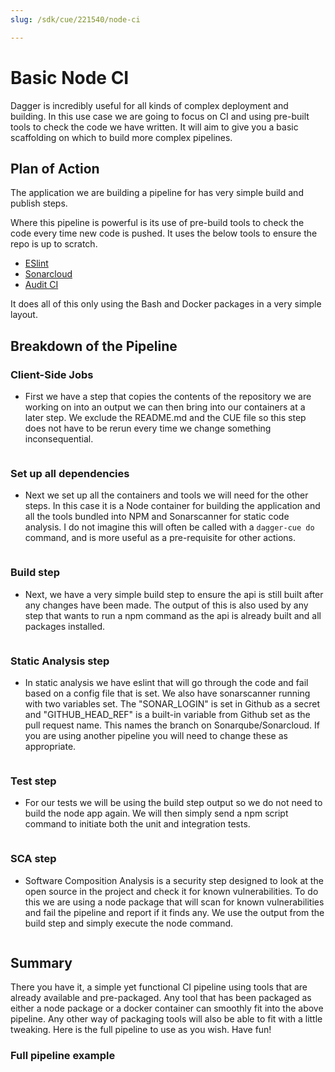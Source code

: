 ```yaml
---
slug: /sdk/cue/221540/node-ci

---
```


# Basic Node CI

Dagger is incredibly useful for all kinds of complex deployment and building. In this use case we are going to focus on CI and using pre-built tools to check the code we have written. It will aim to give you a basic scaffolding on which to build more complex pipelines.

## Plan of Action

The application we are building a pipeline for has very simple build and publish steps.

Where this pipeline is powerful is its use of pre-build tools to check the code every time new code is pushed. It uses the below tools to ensure the repo is up to scratch.

- [ESlint](https://eslint.org/)
- [Sonarcloud](https://sonarcloud.io/)
- [Audit CI](https://www.npmjs.com/package/audit-ci)

It does all of this only using the Bash and Docker packages in a very simple layout.

## Breakdown of the Pipeline

### Client-Side Jobs

- First we have a step that copies the contents of the repository we are working on into an output we can then bring into our containers at a later step. We exclude the README.md and the CUE file so this step does not have to be rerun every time we change something inconsequential.

```cue file=../tests/use-cases/node-ci/client.cue.fragment

```

### Set up all dependencies

- Next we set up all the containers and tools we will need for the other steps. In this case it is a Node container for building the application and all the tools bundled into NPM and Sonarscanner for static code analysis. I do not imagine this will often be called with a `dagger-cue do` command, and is more useful as a pre-requisite for other actions.

```cue file=../tests/use-cases/node-ci/dependency.cue.fragment

```

### Build step

- Next, we have a very simple build step to ensure the api is still built after any changes have been made. The output of this is also used by any step that wants to run a npm command as the api is already built and all packages installed.

```cue file=../tests/use-cases/node-ci/build.cue.fragment

```

### Static Analysis step

- In static analysis we have eslint that will go through the code and fail based on a config file that is set. We also have sonarscanner running with two variables set. The "SONAR_LOGIN" is set in Github as a secret and "GITHUB_HEAD_REF" is a built-in variable from Github set as the pull request name. This names the branch on Sonarqube/Sonarcloud. If you are using another pipeline you will need to change these as appropriate.

```cue file=../tests/use-cases/node-ci/static-analysis.cue.fragment

```

### Test step

- For our tests we will be using the build step output so we do not need to build the node app again. We will then simply send a npm script command to initiate both the unit and integration tests.

```cue file=../tests/use-cases/node-ci/test.cue.fragment

```

### SCA step

- Software Composition Analysis is a security step designed to look at the open source in the project and check it for known vulnerabilities. To do this we are using a node package that will scan for known vulnerabilities and fail the pipeline and report if it finds any. We use the output from the build step and simply execute the node command.

```cue file=../tests/use-cases/node-ci/sca.cue.fragment

```

## Summary

There you have it, a simple yet functional CI pipeline using tools that are already available and pre-packaged. Any tool that has been packaged as either a node package or a docker container can smoothly fit into the above pipeline. Any other way of packaging tools will also be able to fit with a little tweaking. Here is the full pipeline to use as you wish. Have fun!

### Full pipeline example

```cue file=../tests/use-cases/node-ci/full/node-ci.cue

```
